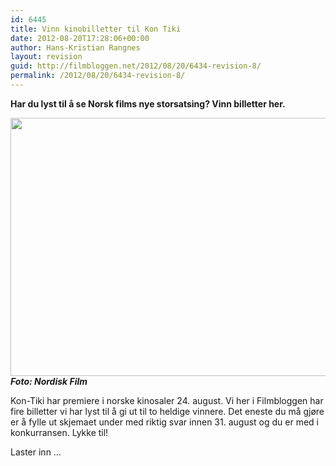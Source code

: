 ```yaml
---
id: 6445
title: Vinn kinobilletter til Kon Tiki
date: 2012-08-20T17:28:06+00:00
author: Hans-Kristian Rangnes
layout: revision
guid: http://filmbloggen.net/2012/08/20/6434-revision-8/
permalink: /2012/08/20/6434-revision-8/
---
```

**Har du lyst til å se Norsk films nye storsatsing? Vinn billetter her.**<!--more-->

  
<a href="http://filmbloggen.net/2012/08/20/vinn-kinobilletter-til-kon-tiki/kontiki/" rel="attachment wp-att-6435"><img class="alignnone size-large wp-image-6435" src="http://filmbloggen.net/wp-content/uploads//2012/08/kontiki-620x413.jpg" alt="" width="620" height="413" /></a>  
**_Foto: Nordisk Film_**

Kon-Tiki har premiere i norske kinosaler 24. august. Vi her i Filmbloggen har fire billetter vi har lyst til å gi ut til to heldige vinnere. Det eneste du må gjøre er å fylle ut skjemaet under med riktig svar innen 31. august og du er med i konkurransen. Lykke til!

Laster inn &#8230;